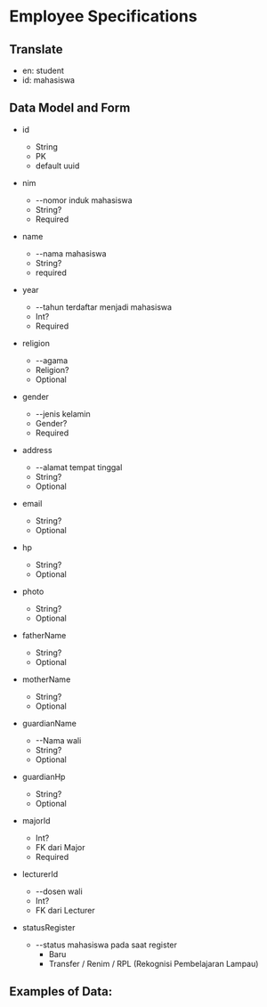 # Employee Specifications

## Translate

- en: student
- id: mahasiswa

## Data Model and Form

- id
  - String
  - PK
  - default uuid
- nim
  - --nomor induk mahasiswa
  - String?
  - Required
- name
  - --nama mahasiswa
  - String?
  - required
- year
  - --tahun terdaftar menjadi mahasiswa
  - Int?
  - Required
- religion
  - --agama
  - Religion?
  - Optional
- gender
  - --jenis kelamin
  - Gender?
  - Required
- address
  - --alamat tempat tinggal
  - String?
  - Optional
- email
  - String?
  - Optional
- hp
  - String?
  - Optional
- photo
  - String?
  - Optional
- fatherName
  - String?
  - Optional
- motherName
  - String?
  - Optional
- guardianName
  - --Nama wali
  - String?
  - Optional
- guardianHp

  - String?
  - Optional

- majorId
  - Int?
  - FK dari Major
  - Required
- lecturerId
  - --dosen wali
  - Int?
  - FK dari Lecturer
- statusRegister
  - --status mahasiswa pada saat register
    - Baru
    - Transfer / Renim / RPL (Rekognisi Pembelajaran Lampau)

## Examples of Data:
